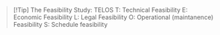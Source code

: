 > [!Tip] The Feasibility Study: TELOS
> T: Technical Feasibility
> E: Economic Feasibility
> L: Legal Feasibility
> O: Operational (maintanence) Feasibility
> S: Schedule feasibility


